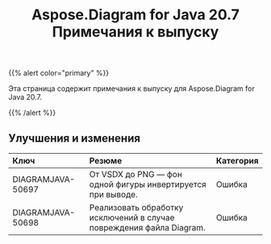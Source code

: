 ﻿---
title: Aspose.Diagram for Java 20.7 Примечания к выпуску
type: docs
weight: 15
url: /ru/java/aspose-diagram-for-java-20-7-release-notes/
---
{{% alert color="primary" %}} 

Эта страница содержит примечания к выпуску для Aspose.Diagram for Java 20.7.

{{% /alert %}} 
## **Улучшения и изменения**

|**Ключ**|**Резюме**|**Категория**|
|:- |:- |:- |
|DIAGRAMJAVA-50697|От VSDX до PNG — фон одной фигуры инвертируется при выводе.|Ошибка|
|DIAGRAMJAVA-50698|Реализовать обработку исключений в случае повреждения файла Diagram.|Ошибка|

